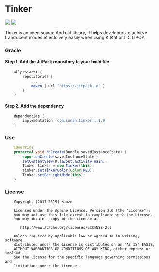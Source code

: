 # Tinker

[![](https://jitpack.io/v/com.sunzn/tinker.svg)](https://jitpack.io/#com.sunzn/tinker)
[![](https://img.shields.io/badge/License-Apache%202.0-orange.svg)](http://www.apache.org/licenses/LICENSE-2.0.html)

Tinker is an open source Android library, It helps developers to achieve translucent modes effects very easily when using KitKat or LOLLIPOP.

### Gradle

#### Step 1. Add the JitPack repository to your build file

```groovy
	allprojects {
		repositories {
			...
			maven { url 'https://jitpack.io' }
		}
	}
```

#### Step 2. Add the dependency

```groovy
    dependencies {
        implementation 'com.sunzn:tinker:1.1.9'
    }
```

### Use
```java
    @Override
    protected void onCreate(Bundle savedInstanceState) {
        super.onCreate(savedInstanceState);
        setContentView(R.layout.activity_main);
        Tinker tinker = new Tinker(this);
        tinker.setTinkerColor(Color.RED);
        Tinker.setBarLightMode(this);
    }
```

### License
```
    Copyright [2017-2019] sunzn

    Licensed under the Apache License, Version 2.0 (the "License");
    you may not use this file except in compliance with the License.
    You may obtain a copy of the License at

       http://www.apache.org/licenses/LICENSE-2.0

    Unless required by applicable law or agreed to in writing, software
    distributed under the License is distributed on an "AS IS" BASIS,
    WITHOUT WARRANTIES OR CONDITIONS OF ANY KIND, either express or implied.
    See the License for the specific language governing permissions and
    limitations under the License.
```